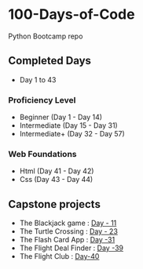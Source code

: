 # 100-Days-of-Code

Python Bootcamp repo

## Completed Days

- Day 1 to 43

### Proficiency Level

- Beginner (Day 1 - Day 14)
- Intermediate (Day 15 - Day 31)
- Intermediate+ (Day 32 - Day 57)

### Web Foundations

- Html (Day 41 - Day 42)
- Css (Day 43 - Day 44)

## Capstone projects

- The Blackjack game  : [Day - 11](Day-10to19/Day-11)
- The Turtle Crossing : [Day - 23](Day-20to29/Day-23)
- The Flash Card App : [Day -31](Day-30to39/Day-31/project-28-flash-card)
- The Flight Deal Finder : [Day -39](Day-30to39/Day-39/project-35-flight-deals)
- The Flight Club : [Day-40](Day-40to49/Day-40/project-37-flight-club)
